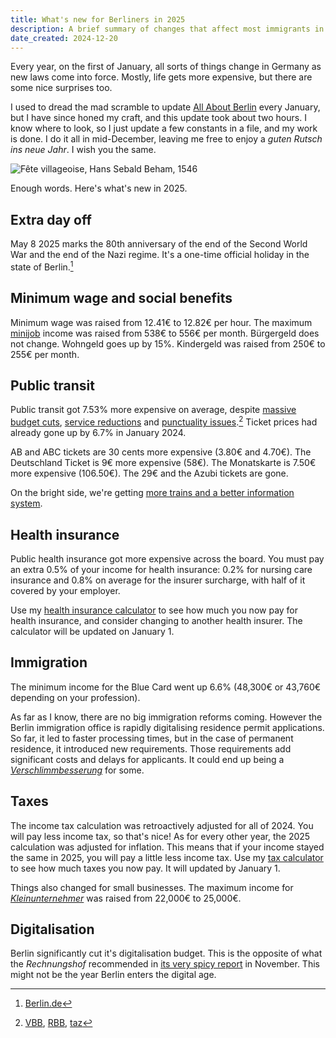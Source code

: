 ```yaml
---
title: What's new for Berliners in 2025
description: A brief summary of changes that affect most immigrants in Berlin.
date_created: 2024-12-20
---
```


Every year, on the first of January, all sorts of things change in Germany as new laws come into force. Mostly, life gets more expensive, but there are some nice surprises too.

I used to dread the mad scramble to update [All About Berlin](https://allaboutberlin.com) every January, but I have since honed my craft, and this update took about two hours. I know where to look, so I just update a few constants in a file, and my work is done. I do it all in mid-December, leaving me free to enjoy a *guten Rutsch ins neue Jahr*. I wish you the same.

![Fête villageoise, Hans Sebald Beham, 1546](/images/illustrations/new-year-2025.png)

Enough words. Here's what's new in 2025.

## Extra day off

May 8 2025 marks the 80th anniversary of the end of the Second World War and the end of the Nazi regime. It's a one-time official holiday in the state of Berlin.[^2]

## Minimum wage and social benefits

Minimum wage was raised from 12.41€ to 12.82€ per hour. The maximum [minijob](https://allaboutberlin.com/glossary/Minijob) income was raised from 538€ to 556€ per month. Bürgergeld does not change. Wohngeld goes up by 15%. Kindergeld was raised from 250€ to 255€ per month.

## Public transit

Public transit got 7.53% more expensive on average, despite [massive budget cuts](https://berlin-haushalt25.nand.io/), [service reductions](https://www.rbb24.de/panorama/beitrag/2024/09/u-bahn-berlin-taktanpassung-bvg-fahrplan.html) and [punctuality issues](https://www.berliner-zeitung.de/mensch-metropole/bvg-verspaetungen-ausfaelle-erreichen-rekordwerte-li.2186326).[^1] Ticket prices had already gone up by 6.7% in January 2024.

AB and ABC tickets are 30 cents more expensive (3.80€ and 4.70€). The Deutschland Ticket is 9€ more expensive (58€). The Monatskarte is 7.50€ more expensive (106.50€). The 29€ and the Azubi tickets are gone.

On the bright side, we're getting [more trains and a better information system](https://entwicklungsstadt.de/modernisierung-im-nahverkehr-neue-u-bahn-waggons-der-bvg/).

## Health insurance

Public health insurance got more expensive across the board. You must pay an extra 0.5% of your income for health insurance: 0.2% for nursing care insurance and 0.8% on average for the insurer surcharge, with half of it covered by your employer.

Use my [health insurance calculator](https://allaboutberlin.com/tools/health-insurance-calculator) to see how much you now pay for health insurance, and consider changing to another health insurer. The calculator will be updated on January 1.

## Immigration

The minimum income for the Blue Card went up 6.6% (48,300€ or 43,760€ depending on your profession).

As far as I know, there are no big immigration reforms coming. However the Berlin immigration office is rapidly digitalising residence permit applications. So far, it led to faster processing times, but in the case of permanent residence, it introduced new requirements. Those requirements add significant costs and delays for applicants. It could end up being a *[Verschlimmbesserung](https://www.urbandictionary.com/define.php?term=Verschlimmbesserung)* for some.

## Taxes

The income tax calculation was retroactively adjusted for all of 2024. You will pay less income tax, so that's nice! As for every other year, the 2025 calculation was adjusted for inflation. This means that if your income stayed the same in 2025, you will pay a little less income tax. Use my [tax calculator](https://allaboutberlin.com/tools/tax-calculator) to see how much taxes you now pay. It will updated by January 1.

Things also changed for small businesses. The maximum income for [*Kleinunternehmer*](https://allaboutberlin.com/guides/kleinunternehmer) was raised from 22,000€ to 25,000€.

## Digitalisation

Berlin significantly cut it's digitalisation budget. This is the opposite of what the *Rechnungshof* recommended in [its very spicy report](https://www.berlin.de/rechnungshof/presse/pressemitteilungen/pressemitteilung.1507520.php) in November. This might not be the year Berlin enters the digital age.

[^1]: [VBB](https://www.vbb.de/presse/neue-fahrpreise-im-vbb-zum-1-januar-2025/), [RBB](https://www.rbb24.de/politik/beitrag/2024/11/berlin-brandenburg-vbb-ticketpreise-fahrpreiserhoehung-zustimmung-aufsichtsrat.html), [taz](https://taz.de/Ausfaelle-bei-der-U-Bahn/!6040893/)
[^2]: [Berlin.de](https://www.berlin.de/aktuelles/8435274-958090-8-mai-2025-soll-einmalig-gesetzlicher-fe.html)